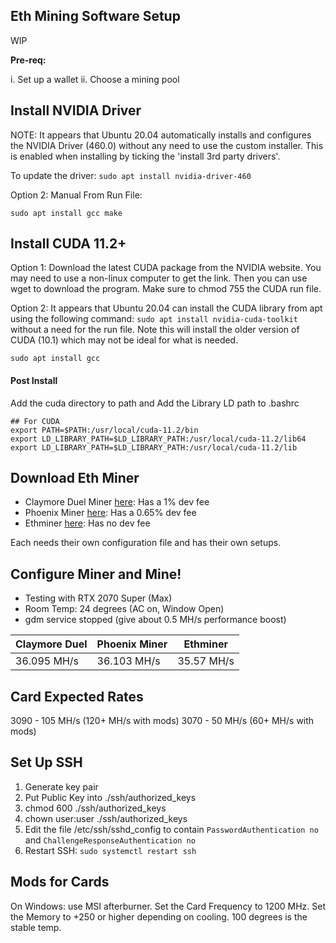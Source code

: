 ## Eth Mining Software Setup

WIP

**Pre-req:**

i.  Set up a wallet
ii.  Choose a mining pool


## Install NVIDIA Driver

NOTE:  It appears that Ubuntu 20.04 automatically installs and configures the NVIDIA Driver (460.0) without any need to use the custom installer.  This is enabled when installing by ticking the 'install 3rd party drivers'.

To update the driver:  `sudo apt install nvidia-driver-460`

Option 2: Manual From Run File:

```
sudo apt install gcc make
```


## Install CUDA 11.2+

Option 1: Download the latest CUDA package from the NVIDIA website.  You may need to use a non-linux computer to get the link.  Then you can use wget to download the program.  Make sure to chmod 755 the CUDA run file.

Option 2:  It appears that Ubuntu 20.04 can install the CUDA library from apt using the following command:  `sudo apt install nvidia-cuda-toolkit` without a need for the run file.  Note this will install the older version of CUDA (10.1) which may not be ideal for what is needed.

```
sudo apt install gcc
```

#### Post Install

Add the cuda directory to path and Add the Library LD path to .bashrc

```
## For CUDA
export PATH=$PATH:/usr/local/cuda-11.2/bin
export LD_LIBRARY_PATH=$LD_LIBRARY_PATH:/usr/local/cuda-11.2/lib64
export LD_LIBRARY_PATH=$LD_LIBRARY_PATH:/usr/local/cuda-11.2/lib
```


## Download Eth Miner

* Claymore Duel Miner [here](https://github.com/Claymore-Dual/Claymore-Dual-Miner):  Has a 1% dev fee
* Phoenix Miner [here](https://phoenixminer.org/):  Has a 0.65% dev fee
* Ethminer [here](https://github.com/ethereum-mining/ethminer):  Has no dev fee

Each needs their own configuration file and has their own setups.


## Configure Miner and Mine!

- Testing with RTX 2070 Super (Max)
- Room Temp:  24 degrees (AC on, Window Open)
- gdm service stopped (give about 0.5 MH/s performance boost)

| Claymore Duel | Phoenix Miner | Ethminer |
|--|--|--|
| 36.095 MH/s | 36.103 MH/s | 35.57 MH/s |

## Card Expected Rates

3090 - 105 MH/s (120+ MH/s with mods)
3070 - 50 MH/s (60+ MH/s with mods)


## Set Up SSH

1.  Generate key pair
2.  Put Public Key into ./ssh/authorized_keys
3.  chmod 600 ./ssh/authorized_keys
4.  chown user:user ./ssh/authorized_keys
5.  Edit the file /etc/ssh/sshd_config to contain `PasswordAuthentication no` and `ChallengeResponseAuthentication no`
6.  Restart SSH:  `sudo systemctl restart ssh`


## Mods for Cards

On Windows:  use MSI afterburner.  Set the Card Frequency to 1200 MHz.  Set the Memory to +250 or higher depending on cooling.  100 degrees is the stable temp.

